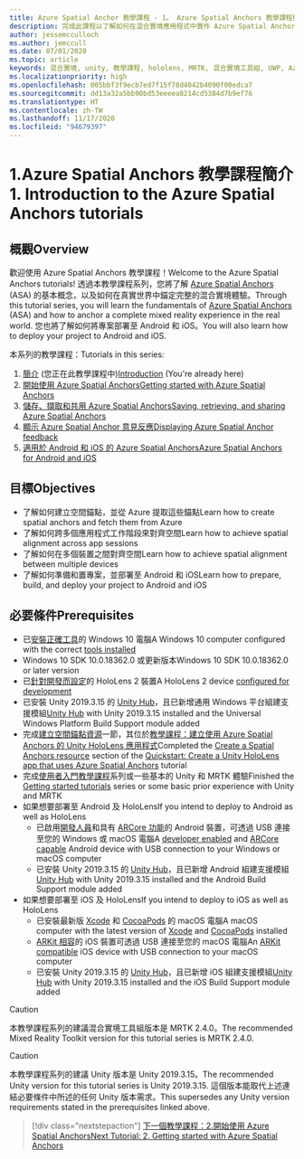 ```yaml
---
title: Azure Spatial Anchor 教學課程 - 1。 Azure Spatial Anchors 教學課程簡介
description: 完成此課程以了解如何在混合實境應用程式中實作 Azure Spatial Anchors。
author: jessemcculloch
ms.author: jemccull
ms.date: 07/01/2020
ms.topic: article
keywords: 混合實境, unity, 教學課程, hololens, MRTK, 混合實境工具組, UWP, Azure 空間錨點, ios, android, Windows 10, ARCore, macOS, Android 建置支援, ARKit
ms.localizationpriority: high
ms.openlocfilehash: 005bbf3f9ecb7ed7f15f78d4042b4090f00edca7
ms.sourcegitcommit: dd13a32a5bb90bd53eeeea8214cd5384d7b9ef76
ms.translationtype: HT
ms.contentlocale: zh-TW
ms.lasthandoff: 11/17/2020
ms.locfileid: "94679397"
---
```

# <a name="1-introduction-to-the-azure-spatial-anchors-tutorials"></a><span data-ttu-id="92c4d-105">1.Azure Spatial Anchors 教學課程簡介</span><span class="sxs-lookup"><span data-stu-id="92c4d-105">1. Introduction to the Azure Spatial Anchors tutorials</span></span>

## <a name="overview"></a><span data-ttu-id="92c4d-106">概觀</span><span class="sxs-lookup"><span data-stu-id="92c4d-106">Overview</span></span>

<span data-ttu-id="92c4d-107">歡迎使用 Azure Spatial Anchors 教學課程！</span><span class="sxs-lookup"><span data-stu-id="92c4d-107">Welcome to the Azure Spatial Anchors tutorials!</span></span> <span data-ttu-id="92c4d-108">透過本教學課程系列，您將了解 <a href="https://azure.microsoft.com/services/spatial-anchors" target="_blank">Azure Spatial Anchors</a> (ASA) 的基本概念，以及如何在真實世界中錨定完整的混合實境體驗。</span><span class="sxs-lookup"><span data-stu-id="92c4d-108">Through this tutorial series, you will learn the fundamentals of <a href="https://azure.microsoft.com/services/spatial-anchors" target="_blank">Azure Spatial Anchors</a> (ASA) and how to anchor a complete mixed reality experience in the real world.</span></span> <span data-ttu-id="92c4d-109">您也將了解如何將專案部署至 Android 和 iOS。</span><span class="sxs-lookup"><span data-stu-id="92c4d-109">You will also learn how to deploy your project to Android and iOS.</span></span>

<span data-ttu-id="92c4d-110">本系列的教學課程：</span><span class="sxs-lookup"><span data-stu-id="92c4d-110">Tutorials in this series:</span></span>

1. <span data-ttu-id="92c4d-111">[簡介](mr-learning-asa-01.md) (您正在此教學課程中)</span><span class="sxs-lookup"><span data-stu-id="92c4d-111">[Introduction](mr-learning-asa-01.md) (You're already here)</span></span>
2. [<span data-ttu-id="92c4d-112">開始使用 Azure Spatial Anchors</span><span class="sxs-lookup"><span data-stu-id="92c4d-112">Getting started with Azure Spatial Anchors</span></span>](mr-learning-asa-02.md)
3. [<span data-ttu-id="92c4d-113">儲存、擷取和共用 Azure Spatial Anchors</span><span class="sxs-lookup"><span data-stu-id="92c4d-113">Saving, retrieving, and sharing Azure Spatial Anchors</span></span>](mr-learning-asa-03.md)
4. [<span data-ttu-id="92c4d-114">顯示 Azure Spatial Anchor 意見反應</span><span class="sxs-lookup"><span data-stu-id="92c4d-114">Displaying Azure Spatial Anchor feedback</span></span>](mr-learning-asa-04.md)
5. [<span data-ttu-id="92c4d-115">適用於 Android 和 iOS 的 Azure Spatial Anchors</span><span class="sxs-lookup"><span data-stu-id="92c4d-115">Azure Spatial Anchors for Android and iOS</span></span>](mr-learning-asa-05.md)

## <a name="objectives"></a><span data-ttu-id="92c4d-116">目標</span><span class="sxs-lookup"><span data-stu-id="92c4d-116">Objectives</span></span>

* <span data-ttu-id="92c4d-117">了解如何建立空間錨點，並從 Azure 提取這些錨點</span><span class="sxs-lookup"><span data-stu-id="92c4d-117">Learn how to create spatial anchors and fetch them from Azure</span></span>
* <span data-ttu-id="92c4d-118">了解如何跨多個應用程式工作階段來對齊空間</span><span class="sxs-lookup"><span data-stu-id="92c4d-118">Learn how to achieve spatial alignment across app sessions</span></span>
* <span data-ttu-id="92c4d-119">了解如何在多個裝置之間對齊空間</span><span class="sxs-lookup"><span data-stu-id="92c4d-119">Learn how to achieve spatial alignment between multiple devices</span></span>
* <span data-ttu-id="92c4d-120">了解如何準備和置專案，並部署至 Android 和 iOS</span><span class="sxs-lookup"><span data-stu-id="92c4d-120">Learn how to prepare, build, and deploy your project to Android and iOS</span></span>

## <a name="prerequisites"></a><span data-ttu-id="92c4d-121">必要條件</span><span class="sxs-lookup"><span data-stu-id="92c4d-121">Prerequisites</span></span>

* <span data-ttu-id="92c4d-122">已[安裝正確工具](../../install-the-tools.md)的 Windows 10 電腦</span><span class="sxs-lookup"><span data-stu-id="92c4d-122">A Windows 10 computer configured with the correct [tools installed](../../install-the-tools.md)</span></span>
* <span data-ttu-id="92c4d-123">Windows 10 SDK 10.0.18362.0 或更新版本</span><span class="sxs-lookup"><span data-stu-id="92c4d-123">Windows 10 SDK 10.0.18362.0 or later version</span></span>
* <span data-ttu-id="92c4d-124">已[針對開發而設定](../../platform-capabilities-and-apis/using-visual-studio.md#enabling-developer-mode)的 HoloLens 2 裝置</span><span class="sxs-lookup"><span data-stu-id="92c4d-124">A HoloLens 2 device [configured for development](../../platform-capabilities-and-apis/using-visual-studio.md#enabling-developer-mode)</span></span>
* <span data-ttu-id="92c4d-125">已安裝 Unity 2019.3.15 的 <a href="https://docs.unity3d.com/Manual/GettingStartedInstallingHub.html" target="_blank">Unity Hub</a>，且已新增通用 Windows 平台組建支援模組</span><span class="sxs-lookup"><span data-stu-id="92c4d-125"><a href="https://docs.unity3d.com/Manual/GettingStartedInstallingHub.html" target="_blank">Unity Hub</a> with Unity 2019.3.15 installed and the Universal Windows Platform Build Support module added</span></span>
* <span data-ttu-id="92c4d-126">完成[建立空間錨點資源](https://docs.microsoft.com/azure/spatial-anchors/quickstarts/get-started-unity-hololens#create-a-spatial-anchors-resource)一節，其位於[教學課程：建立使用 Azure Spatial Anchors 的 Unity HoloLens 應用程式](https://docs.microsoft.com/azure/spatial-anchors/quickstarts/get-started-unity-hololens)</span><span class="sxs-lookup"><span data-stu-id="92c4d-126">Completed the [Create a Spatial Anchors resource](https://docs.microsoft.com/azure/spatial-anchors/quickstarts/get-started-unity-hololens#create-a-spatial-anchors-resource) section of the [Quickstart: Create a Unity HoloLens app that uses Azure Spatial Anchors](https://docs.microsoft.com/azure/spatial-anchors/quickstarts/get-started-unity-hololens) tutorial</span></span>
* <span data-ttu-id="92c4d-127">完成[使用者入門教學課程](mr-learning-base-01.md)系列或一些基本的 Unity 和 MRTK 體驗</span><span class="sxs-lookup"><span data-stu-id="92c4d-127">Finished the [Getting started tutorials](mr-learning-base-01.md) series or some basic prior experience with Unity and MRTK</span></span>
* <span data-ttu-id="92c4d-128">如果想要部署至 Android 及 HoloLens</span><span class="sxs-lookup"><span data-stu-id="92c4d-128">If you intend to deploy to Android as well as HoloLens</span></span>
  * <span data-ttu-id="92c4d-129">已啟用<a href="https://developer.android.com/studio/debug/dev-options" target="_blank">開發人員</a>和具有 <a href="https://developers.google.com/ar/discover/supported-devices" target="_blank">ARCore 功能</a>的 Android 裝置，可透過 USB 連接至您的 Windows 或 macOS 電腦</span><span class="sxs-lookup"><span data-stu-id="92c4d-129">A <a href="https://developer.android.com/studio/debug/dev-options" target="_blank">developer enabled</a> and <a href="https://developers.google.com/ar/discover/supported-devices" target="_blank">ARCore capable</a> Android device with USB connection to your Windows or macOS computer</span></span>
  * <span data-ttu-id="92c4d-130">已安裝 Unity 2019.3.15 的 <a href="https://docs.unity3d.com/Manual/GettingStartedInstallingHub.html" target="_blank">Unity Hub</a>，且已新增 Android 組建支援模組</span><span class="sxs-lookup"><span data-stu-id="92c4d-130"><a href="https://docs.unity3d.com/Manual/GettingStartedInstallingHub.html" target="_blank">Unity Hub</a> with Unity 2019.3.15 installed and the Android Build Support module added</span></span>
* <span data-ttu-id="92c4d-131">如果想要部署至 iOS 及 HoloLens</span><span class="sxs-lookup"><span data-stu-id="92c4d-131">If you intend to deploy to iOS as well as HoloLens</span></span>
  * <span data-ttu-id="92c4d-132">已安裝最新版 <a href="https://geo.itunes.apple.com/us/app/xcode/id497799835?mt=12" target="_blank">Xcode</a> 和 <a href="https://cocoapods.org" target="_blank">CocoaPods</a> 的 macOS 電腦</span><span class="sxs-lookup"><span data-stu-id="92c4d-132">A macOS computer with the latest version of <a href="https://geo.itunes.apple.com/us/app/xcode/id497799835?mt=12" target="_blank">Xcode</a> and <a href="https://cocoapods.org" target="_blank">CocoaPods</a> installed</span></span>
  * <span data-ttu-id="92c4d-133"><a href="https://developer.apple.com/documentation/arkit/verifying_device_support_and_user_permission" target="_blank">ARKit 相容</a>的 iOS 裝置可透過 USB 連接至您的 macOS 電腦</span><span class="sxs-lookup"><span data-stu-id="92c4d-133">An <a href="https://developer.apple.com/documentation/arkit/verifying_device_support_and_user_permission" target="_blank">ARKit compatible</a> iOS device with USB connection to your macOS computer</span></span>
  * <span data-ttu-id="92c4d-134">已安裝 Unity 2019.3.15 的 <a href="https://docs.unity3d.com/Manual/GettingStartedInstallingHub.html" target="_blank">Unity Hub</a>，且已新增 iOS 組建支援模組</span><span class="sxs-lookup"><span data-stu-id="92c4d-134"><a href="https://docs.unity3d.com/Manual/GettingStartedInstallingHub.html" target="_blank">Unity Hub</a> with Unity 2019.3.15 installed and the iOS Build Support module added</span></span>

> [!CAUTION]
> <span data-ttu-id="92c4d-135">本教學課程系列的建議混合實境工具組版本是 MRTK 2.4.0。</span><span class="sxs-lookup"><span data-stu-id="92c4d-135">The recommended Mixed Reality Toolkit version for this tutorial series is MRTK 2.4.0.</span></span>

> [!CAUTION]
> <span data-ttu-id="92c4d-136">本教學課程系列的建議 Unity 版本是 Unity 2019.3.15。</span><span class="sxs-lookup"><span data-stu-id="92c4d-136">The recommended Unity version for this tutorial series is Unity 2019.3.15.</span></span> <span data-ttu-id="92c4d-137">這個版本能取代上述連結必要條件中所述的任何 Unity 版本需求。</span><span class="sxs-lookup"><span data-stu-id="92c4d-137">This supersedes any Unity version requirements stated in the prerequisites linked above.</span></span>

> [!div class="nextstepaction"]
> [<span data-ttu-id="92c4d-138">下一個教學課程：2.開始使用 Azure Spatial Anchors</span><span class="sxs-lookup"><span data-stu-id="92c4d-138">Next Tutorial: 2. Getting started with Azure Spatial Anchors</span></span>](mr-learning-asa-02.md)
